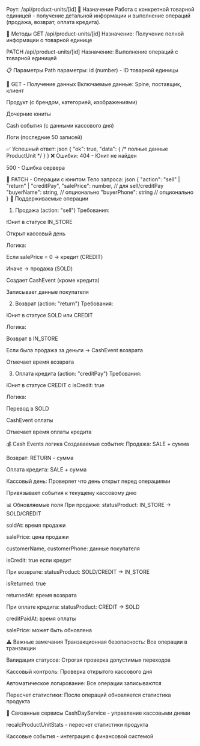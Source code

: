 Роут: /api/product-units/[id]
🎯 Назначение
Работа с конкретной товарной единицей - получение детальной информации и выполнение операций (продажа, возврат, оплата кредита).

🔧 Методы
GET /api/product-units/[id]
Назначение: Получение полной информации о товарной единице

PATCH /api/product-units/[id]
Назначение: Выполнение операций с товарной единицей

📋 Параметры
Path параметры:
id (number) - ID товарной единицы

🔄 GET - Получение данных
Включаемые данные:
Spine, поставщик, клиент

Продукт (с брендом, категорией, изображениями)

Дочерние юниты

Cash события (с данными кассового дня)

Логи (последние 50 записей)

✅ Успешный ответ:
json
{
  "ok": true,
  "data": { /* полные данные ProductUnit */ }
}
❌ Ошибки:
404 - Юнит не найден

500 - Ошибка сервера

🔄 PATCH - Операции с юнитом
Тело запроса:
json
{
  "action": "sell" | "return" | "creditPay",
  "salePrice": number,      // для sell/creditPay
  "buyerName": string,      // опционально
  "buyerPhone": string      // опционально
}
🎯 Поддерживаемые операции
1. Продажа (action: "sell")
Требования:

Юнит в статусе IN_STORE

Открыт кассовый день

Логика:

Если salePrice = 0 → кредит (CREDIT)

Иначе → продажа (SOLD)

Создает CashEvent (кроме кредита)

Записывает данные покупателя

2. Возврат (action: "return")
Требования:

Юнит в статусе SOLD или CREDIT

Логика:

Возврат в IN_STORE

Если была продажа за деньги → CashEvent возврата

Отмечает время возврата

3. Оплата кредита (action: "creditPay")
Требования:

Юнит в статусе CREDIT с isCredit: true

Логика:

Перевод в SOLD

CashEvent оплаты

Отмечает время оплаты кредита

💰 Cash Events логика
Создаваемые события:
Продажа: SALE + сумма

Возврат: RETURN - сумма

Оплата кредита: SALE + сумма

Кассовый день:
Проверяет что день открыт перед операциями

Привязывает события к текущему кассовому дню

📊 Обновляемые поля
При продаже:
statusProduct: IN_STORE → SOLD/CREDIT

soldAt: время продажи

salePrice: цена продажи

customerName, customerPhone: данные покупателя

isCredit: true если кредит

При возврате:
statusProduct: SOLD/CREDIT → IN_STORE

isReturned: true

returnedAt: время возврата

При оплате кредита:
statusProduct: CREDIT → SOLD

creditPaidAt: время оплаты

salePrice: может быть обновлена

⚠️ Важные замечания
Транзакционная безопасность: Все операции в транзакции

Валидация статусов: Строгая проверка допустимых переходов

Кассовый контроль: Проверка открытого кассового дня

Автоматическое логирование: Все операции записываются

Пересчет статистики: После операций обновляется статистика продукта

🔗 Связанные сервисы
CashDayService - управление кассовыми днями

recalcProductUnitStats - пересчет статистики продукта

Кассовые события - интеграция с финансовой системой